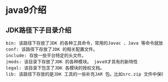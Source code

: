 # java9介绍
## JDK路径下子目录介绍
<pre>
bin: 该路径下存放了JDK 的各种工具命令，常用的Javac 、Java 等命令就放在该路径下。
conf: 该路径下存放了JDK 的相关配置文件。
include: 存放一些平台特定的头文件。
jmods: 该目录下存放了JDK 的各种模块。 java9才具有的新特性
legal: 该目录下包含了JDK 各模块的授权文档。
lib: 该路径下存放的是JDK 工具的一些补充JAR 包。比如src.zip 文件中保存了Java 的源代码。
</pre>